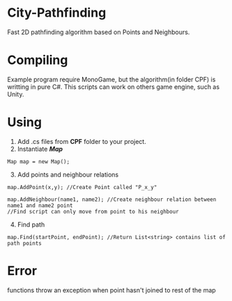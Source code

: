 # City-Pathfinding
Fast 2D pathfinding algorithm based on Points and Neighbours.

# Compiling
Example program require MonoGame, but the algorithm(in folder CPF) is writting in pure C#. This scripts can work on others game engine, such as Unity.

# Using
1. Add .cs files from **CPF** folder to your project.
2. Instantiate ***Map***
```
Map map = new Map();
```
3. Add points and neighbour relations
```
map.AddPoint(x,y); //Create Point called "P_x_y"

map.AddNeighbour(name1, name2); //Create neighbour relation between name1 and name2 point
//Find script can only move from point to his neighbour
```
4. Find path
```
map.Find(startPoint, endPoint); //Return List<string> contains list of path points
```

# Error
functions throw an exception when point hasn't joined to rest of the map
